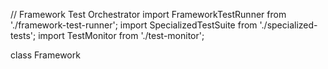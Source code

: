 // Framework Test Orchestrator
import FrameworkTestRunner from './framework-test-runner';
import SpecializedTestSuite from './specialized-tests';
import TestMonitor from './test-monitor';

class Framework